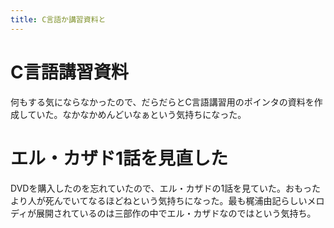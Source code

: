 ```yaml
---
title: C言語か講習資料と
---
```


# C言語講習資料

何もする気にならなかったので、だらだらとC言語講習用のポインタの資料を作成していた。なかなかめんどいなぁという気持ちになった。

# エル・カザド1話を見直した

DVDを購入したのを忘れていたので、エル・カザドの1話を見ていた。おもったより人が死んでいてなるほどねという気持ちになった。最も梶浦由記らしいメロディが展開されているのは三部作の中でエル・カザドなのではという気持ち。
